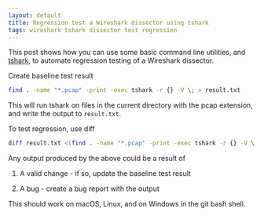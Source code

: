 ```yaml
---
layout: default
title: Regression test a Wireshark dissector using tshark
tags: wireshark tshark dissector test regression
---
```


This post shows how you can use some basic command line utilities, and [tshark](https://www.wireshark.org/docs/man-pages/tshark.html), to automate regression testing of a Wireshark dissector.

Create baseline test result

```bash
find . -name "*.pcap" -print -exec tshark -r {} -V \; > result.txt
```

This will run tshark on files in the current directory with the pcap extension, and write the output to `result.txt`.

To test regression, use diff

```bash
diff result.txt <(find . -name "*.pcap" -print -exec tshark -r {} -V \;)
```

Any output produced by the above could be a result of

1. A valid change - if so, update the baseline test result

2. A bug - create a bug report with the output

This should work on macOS, Linux, and on Windows in the git bash shell.
